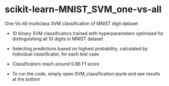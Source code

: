 # scikit-learn-MNIST_SVM_one-vs-all
One-Vs-All multiclass SVM classification of MNIST digit dataset

- 10 binary SVM classificators trained with hyperparameters optimized for distinguishing all 10 digits in MNIST dataset
- Selecting predictions based on highest probability, calculated by individual classificator, for each test case
- Classificators reach around 0.86 F1 score

- To run the code, simply open SVM_classification.ipynb and see results at the bottom
